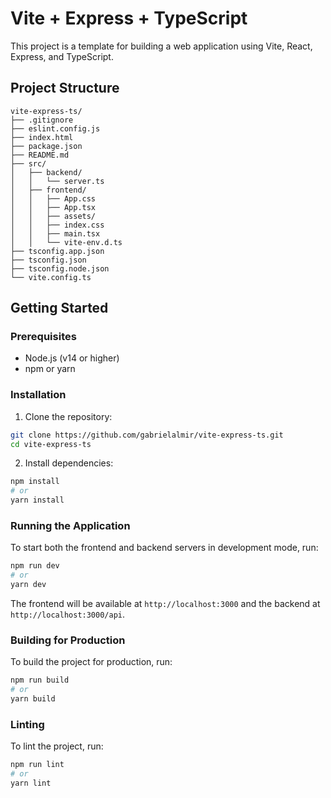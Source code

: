 # Vite + Express + TypeScript

This project is a template for building a web application using Vite, React, Express, and TypeScript.

## Project Structure

```
vite-express-ts/
├── .gitignore
├── eslint.config.js
├── index.html
├── package.json
├── README.md
├── src/
│   ├── backend/
│   │   └── server.ts
│   ├── frontend/
│   │   ├── App.css
│   │   ├── App.tsx
│   │   ├── assets/
│   │   ├── index.css
│   │   ├── main.tsx
│   │   └── vite-env.d.ts
├── tsconfig.app.json
├── tsconfig.json
├── tsconfig.node.json
└── vite.config.ts
```

## Getting Started

### Prerequisites

- Node.js (v14 or higher)
- npm or yarn

### Installation

1. Clone the repository:
  ```sh
  git clone https://github.com/gabrielalmir/vite-express-ts.git
  cd vite-express-ts
  ```

2. Install dependencies:
  ```sh
  npm install
  # or
  yarn install
  ```

### Running the Application

To start both the frontend and backend servers in development mode, run:
```sh
npm run dev
# or
yarn dev
```

The frontend will be available at `http://localhost:3000` and the backend at `http://localhost:3000/api`.

### Building for Production

To build the project for production, run:
```sh
npm run build
# or
yarn build
```

### Linting

To lint the project, run:
```sh
npm run lint
# or
yarn lint
```

